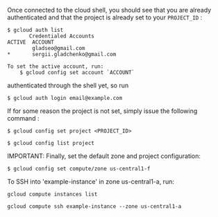 
Once connected to the cloud shell, you should see that you are already authenticated and that the project is already set to your ```PROJECT_ID``` :

```
$ gcloud auth list
       Credentialed Accounts
ACTIVE  ACCOUNT
        gladseo@gmail.com
*       sergii.gladchenko@gmail.com

To set the active account, run:
    $ gcloud config set account `ACCOUNT`

```
authenticated through the shell yet, so run
```
$ gcloud auth login email@example.com
```

If for some reason the project is not set, simply issue the following command :

```$ gcloud config set project <PROJECT_ID>```

```$ gcloud config list project```

IMPORTANT: Finally, set the default zone and project configuration:
```
$ gcloud config set compute/zone us-central1-f
```

To SSH into 'example-instance' in zone us-central1-a, run:
```
gcloud compute instances list

gcloud compute ssh example-instance --zone us-central1-a
```
